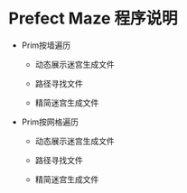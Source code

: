 #  Prefect Maze 程序说明


*  Prim按墙遍历

    * 动态展示迷宫生成文件 []()
  
    * 路径寻找文件
  
    * 精简迷宫生成文件
  
*  Prim按网格遍历

    * 动态展示迷宫生成文件 []()
  
    * 路径寻找文件
  
    * 精简迷宫生成文件  
